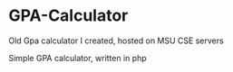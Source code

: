 # GPA-Calculator
Old Gpa calculator I created, hosted on MSU CSE servers

Simple GPA calculator, written in php
